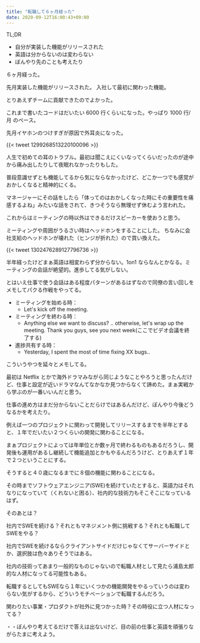 ```yaml
---
title: "転職して６ヶ月経った"
date: 2020-09-12T16:00:43+09:00
---
```


TL;DR
* 自分が実装した機能がリリースされた
* 英語は分からないのは変わらない
* ぼんやり先のことも考えたり

６ヶ月経った。

先月実装した機能がリリースされた。
入社して最初に関わった機能。

とりあえずチームに貢献できたのでよかった。

これまで書いたコードはだいたい 6000 行くらいになった。やっぱり 1000 行/月 のペース。

先月イヤホンのつけすぎが原因で外耳炎になった。

{{< tweet 1299268513220100096 >}}

人生で初めての耳のトラブル。最初は聞こえにくいなってくらいだったのが途中から痛み出したりして夜眠れなかったりもした。

普段意識せずとも機能してるから気にならなかったけど、どこか一つでも感覚がおかしくなると精神的にくる。

マネージャーにその話をしたら「体ってのはおかしくなった時にその重要性を痛感するよね」みたいな話をされて、きつそうなら無理せず休むよう言われた。


これからはミーティングの時以外はできるだけスピーカーを使おうと思う。

ミーティングや周囲がうるさい時はヘッドホンをすることにした。
ちなみに会社支給のヘッドホンが壊れた（ヒンジが折れた）ので買い換えた。

{{< tweet 1302476289127796736 >}}

半年経ったけどまぁ英語は相変わらず分からない。1on1 ならなんとかなる。ミーティングの会話が絶望的。進歩してる気がしない。

とはいえ仕事で使う会話はある程度パターンがあるはずなので同僚の言い回しをメモしてパクる作戦をやってる。

* ミーティングを始める時：
  * Let's kick off the meeting.
* ミーティングを終わる時：
  * Anything else we want to discuss? .. otherwise, let's wrap up the meeting. Thank you guys, see you next week(ここでビデオ会議を終了する)
* 進捗共有する時：
  * Yesterday, I spent the most of time fixing XX bugs..

こういうやつを延々とメモしてる。

最初は Netflix とかで海外ドラマみながら同じようなことやろうと思ったんだけど、仕事と設定が近いドラマなんてなかなか見つからなくて諦めた。まぁ実戦から学ぶのが一番いいんだと思う。


仕事の進め方はまだ分からないことだらけではあるんだけど、ぼんやり今後どうなるかを考えたり。

例えば一つのプロジェクトに関わって開発してリリースするまでを半年とすると、１年でだいたい２つくらいの開発に関わることになる。

まぁプロジェクトによっては年単位とか数ヶ月で終わるものもあるだろうし、開発後も運用があるし継続して機能追加とかもやるんだろうけど、とりあえず１年で２つということにする。

そうすると４０歳になるまでに８個の機能に関わることになる。  

その時までソフトウェアエンジニア(SWE)を続けていたとすると、英語力はそれなりになっていて（くれないと困る）、社内的な技術力もそこそこになっているはず。


そのあとは？

社内でSWEを続ける？それともマネジメント側に挑戦する？それとも転職してSWEをやる？

社内でSWEを続けるならクライアントサイドだけじゃなくてサーバーサイドとか、選択肢は色々ありそうではある。

社内の技術ってあまり一般的なものじゃないので転職人材として見たら浦島太郎的な人材になってる可能性もある。

転職するとしてもSWEなら１年にいくつかの機能開発をやるっていうのは変わらない気がするから、どういうモチベーションで転職するんだろう。

関わりたい事業・プロダクトが社外に見つかった時？その時役に立つ人材になってる？

・・ぼんやり考えてるだけで答えは出ないけど、目の前の仕事と英語を頑張りながらたまに考えよう。
